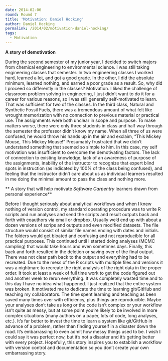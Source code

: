 ```yaml
---
date: 2014-02-06
round: Round 7
title: 'Motivation: Daniel Hocking'
author: Daniel Hocking
permalink: /2014/02/motivation-daniel-hocking/
tags:
  - Motivation
---
```

**A story of demotivation**

During the second semester of my junior year, I decided to switch majors from chemical engineering to environmental science. I was still taking engineering classes that semester. In two engineering classes I worked hard, learned a lot, and got a good grade. In the other, I did the absolute minimum, learned nothing, and earned a poor grade as a result. So, why did I proceed so differently in the classes? Motivation. I liked the challenge of classroom problem solving in engineering, I just didn&#8217;t want to do it for a career for various reasons, so I was still generally self-motivated to learn. That was sufficient for two of the classes. In the third class, Natural and Synthetic Fossil Fuels, there was a tremendous amount of what felt like wrought memorization with no connection to previous material or practical use. The assignments were both unclear in scope and purpose. To make matters worse, there were only three students in class and half way through the semester the professor didn&#8217;t know my name. When all three of us were confused, he would throw his hands up in the air and exclaim, &#8220;This Mickey Mouse, This Mickey Mouse!&#8221; Presumably frustrated that we didn&#8217;t understand something that seemed so simple to him. In this case, my self motivation was insufficient to overcome the demotivating factors. The lack of connection to existing knowledge, lack of an awareness of purpose of the assignments, inability of the instructor to recognize that expert blind spots in instruction (as indicated by 100% of the class being confused), and feeling that the instructor didn&#8217;t care about us as individual learners resulted in me doing the minimal amount to pass the class and nothing more.

** A story that will help motivate *Software Carpentry* learners drawn from personal experience**

Before I thought seriously about analytical workflows and when I knew nothing of version control, my standard operating procedure was to write R scripts and run analyses and send the scripts and result outputs back and forth with coauthors via email or dropbox. Usually we&#8217;d end up with about a dozen versions of scrips and outputs and even modified datasets. The file structure would consist of similar file names ending with dates and initials. The folders would get bloated and confusing and not reproducible for all practical purposes. This continued until I started doing analyses (MCMC sampling) that would take hours and even sometimes days. Finally, this back and forth resulted in the deletion or saving over of the final output. There was not clear path back to the output and everything had to be recreated. Due to the mess of the R scripts with multiple files and versions it was a nightmare to recreate the right analysis of the right data in the proper order. It took at least a week of full time work to get the code figured out and another week to rerun everything. It was completely wasted time and to this day I have no idea what happened. I just realized that the entire system was broken. It motivated me to dedicate the time to learning git/GitHub and teaching my collaborators. The time spent learning and teaching as been saved many times over with efficiency, plus things are reproducible. Maybe your analyses don&#8217;t take as long or the code isn&#8217;t complex or your workflow isn&#8217;t quite as messy, but at some point you&#8217;re likely to be involved in more complex situations (many authors on a paper, lots of code, long analyses, etc.). It&#8217;s far better to invest the time to learn a system like git/GitHub in advance of a problem, rather than finding yourself in a disaster down the road. It&#8217;s embarrassing to even admit how messy things used to be. I wish I could say it was perfect now, but it&#8217;s not a disaster and it&#8217;s getting better with every project. Hopefully, this story inspires you to establish a workflow with version control and documentation so you don&#8217;t create your own embarrassing story.

&nbsp;

&nbsp;
